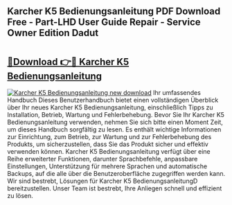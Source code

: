 ## Karcher K5 Bedienungsanleitung PDF Download Free - Part-LHD User Guide Repair - Service Owner Edition Dadut

# <h2><a href="http://df3n1q.blite.top/?on=Karcher+K5+Bedienungsanleitung">🔗Download 👉🔴 Karcher K5 Bedienungsanleitung</a></h2>

[![Karcher K5 Bedienungsanleitung new download](https://i.imgur.com/lujVjoI.png)](http://df3n1q.blite.top/?on=Karcher+K5+Bedienungsanleitung)
Ihr umfassendes Handbuch Dieses Benutzerhandbuch bietet einen vollständigen Überblick über Ihr neues Karcher K5 Bedienungsanleitung, einschließlich Tipps zu Installation, Betrieb, Wartung und Fehlerbehebung. Bevor Sie Ihr Karcher K5 Bedienungsanleitung verwenden, nehmen Sie sich bitte einen Moment Zeit, um dieses Handbuch sorgfältig zu lesen. Es enthält wichtige Informationen zur Einrichtung, zum Betrieb, zur Wartung und zur Fehlerbehebung des Produkts, um sicherzustellen, dass Sie das Produkt sicher und effektiv verwenden können. Karcher K5 Bedienungsanleitung verfügt über eine Reihe erweiterter Funktionen, darunter Sprachbefehle, anpassbare Einstellungen, Unterstützung für mehrere Sprachen und automatische Backups, auf die alle über die Benutzeroberfläche zugegriffen werden kann. Wir sind bestrebt, Lösungen für Karcher K5 BedienungsanleitungD bereitzustellen. Unser Team ist bestrebt, Ihre Anliegen schnell und effizient zu lösen.
